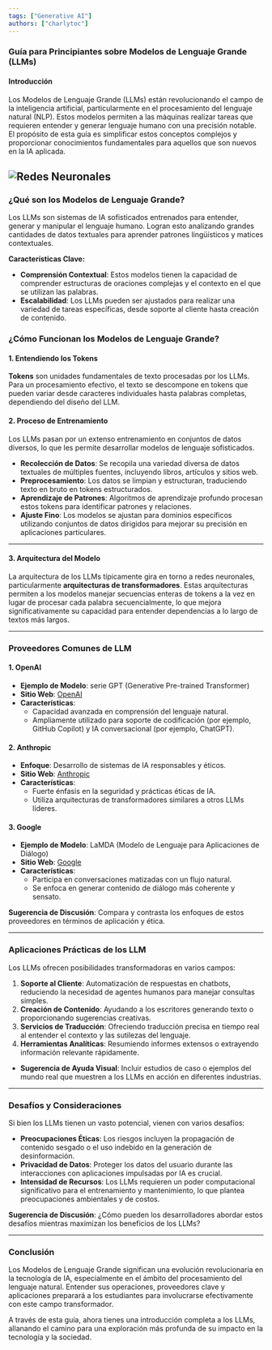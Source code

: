 ```yaml
---
tags: ["Generative AI"]
authors: ["charlytoc"]
---
```


### Guía para Principiantes sobre Modelos de Lenguaje Grande (LLMs)

#### Introducción
Los Modelos de Lenguaje Grande (LLMs) están revolucionando el campo de la inteligencia artificial, particularmente en el procesamiento del lenguaje natural (NLP). Estos modelos permiten a las máquinas realizar tareas que requieren entender y generar lenguaje humano con una precisión notable. El propósito de esta guía es simplificar estos conceptos complejos y proporcionar conocimientos fundamentales para aquellos que son nuevos en la IA aplicada.

![Redes Neuronales](https://raw.githubusercontent.com/breatheco-de/applied-ai-syllabus/refs/heads/main/assets/neural-network.webp)
---

### ¿Qué son los Modelos de Lenguaje Grande?

Los LLMs son sistemas de IA sofisticados entrenados para entender, generar y manipular el lenguaje humano. Logran esto analizando grandes cantidades de datos textuales para aprender patrones lingüísticos y matices contextuales.

**Características Clave:**
- **Comprensión Contextual**: Estos modelos tienen la capacidad de comprender estructuras de oraciones complejas y el contexto en el que se utilizan las palabras.
- **Escalabilidad**: Los LLMs pueden ser ajustados para realizar una variedad de tareas específicas, desde soporte al cliente hasta creación de contenido.


### ¿Cómo Funcionan los Modelos de Lenguaje Grande?

#### 1. Entendiendo los Tokens

**Tokens** son unidades fundamentales de texto procesadas por los LLMs. Para un procesamiento efectivo, el texto se descompone en tokens que pueden variar desde caracteres individuales hasta palabras completas, dependiendo del diseño del LLM.

#### 2. Proceso de Entrenamiento
Los LLMs pasan por un extenso entrenamiento en conjuntos de datos diversos, lo que les permite desarrollar modelos de lenguaje sofisticados.

- **Recolección de Datos**: Se recopila una variedad diversa de datos textuales de múltiples fuentes, incluyendo libros, artículos y sitios web.
- **Preprocesamiento**: Los datos se limpian y estructuran, traduciendo texto en bruto en tokens estructurados.
- **Aprendizaje de Patrones**: Algoritmos de aprendizaje profundo procesan estos tokens para identificar patrones y relaciones.
- **Ajuste Fino**: Los modelos se ajustan para dominios específicos utilizando conjuntos de datos dirigidos para mejorar su precisión en aplicaciones particulares.


---

#### 3. Arquitectura del Modelo

La arquitectura de los LLMs típicamente gira en torno a redes neuronales, particularmente **arquitecturas de transformadores**. Estas arquitecturas permiten a los modelos manejar secuencias enteras de tokens a la vez en lugar de procesar cada palabra secuencialmente, lo que mejora significativamente su capacidad para entender dependencias a lo largo de textos más largos.


---

### Proveedores Comunes de LLM

#### 1. OpenAI
- **Ejemplo de Modelo**: serie GPT (Generative Pre-trained Transformer)
- **Sitio Web**: [OpenAI](https://www.openai.com/)
- **Características**:
  - Capacidad avanzada en comprensión del lenguaje natural.
  - Ampliamente utilizado para soporte de codificación (por ejemplo, GitHub Copilot) y IA conversacional (por ejemplo, ChatGPT).

#### 2. Anthropic
- **Enfoque**: Desarrollo de sistemas de IA responsables y éticos.
- **Sitio Web**: [Anthropic](https://www.anthropic.com/)
- **Características**:
  - Fuerte énfasis en la seguridad y prácticas éticas de IA.
  - Utiliza arquitecturas de transformadores similares a otros LLMs líderes.

#### 3. Google
- **Ejemplo de Modelo**: LaMDA (Modelo de Lenguaje para Aplicaciones de Diálogo)
- **Sitio Web**: [Google](https://ai.google/)
- **Características**:
  - Participa en conversaciones matizadas con un flujo natural.
  - Se enfoca en generar contenido de diálogo más coherente y sensato.

**Sugerencia de Discusión**: Compara y contrasta los enfoques de estos proveedores en términos de aplicación y ética.

---

### Aplicaciones Prácticas de los LLM

Los LLMs ofrecen posibilidades transformadoras en varios campos:

1. **Soporte al Cliente**: Automatización de respuestas en chatbots, reduciendo la necesidad de agentes humanos para manejar consultas simples.
2. **Creación de Contenido**: Ayudando a los escritores generando texto o proporcionando sugerencias creativas.
3. **Servicios de Traducción**: Ofreciendo traducción precisa en tiempo real al entender el contexto y las sutilezas del lenguaje.
4. **Herramientas Analíticas**: Resumiendo informes extensos o extrayendo información relevante rápidamente.

- **Sugerencia de Ayuda Visual**: Incluir estudios de caso o ejemplos del mundo real que muestren a los LLMs en acción en diferentes industrias.

---

### Desafíos y Consideraciones

Si bien los LLMs tienen un vasto potencial, vienen con varios desafíos:

- **Preocupaciones Éticas**: Los riesgos incluyen la propagación de contenido sesgado o el uso indebido en la generación de desinformación.
- **Privacidad de Datos**: Proteger los datos del usuario durante las interacciones con aplicaciones impulsadas por IA es crucial.
- **Intensidad de Recursos**: Los LLMs requieren un poder computacional significativo para el entrenamiento y mantenimiento, lo que plantea preocupaciones ambientales y de costos.

**Sugerencia de Discusión**: ¿Cómo pueden los desarrolladores abordar estos desafíos mientras maximizan los beneficios de los LLMs?

---

### Conclusión

Los Modelos de Lenguaje Grande significan una evolución revolucionaria en la tecnología de IA, especialmente en el ámbito del procesamiento del lenguaje natural. Entender sus operaciones, proveedores clave y aplicaciones preparará a los estudiantes para involucrarse efectivamente con este campo transformador.

A través de esta guía, ahora tienes una introducción completa a los LLMs, allanando el camino para una exploración más profunda de su impacto en la tecnología y la sociedad.

